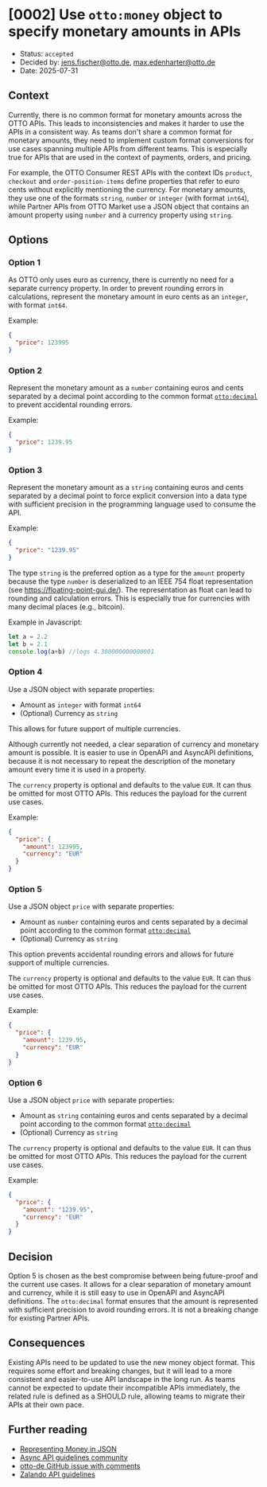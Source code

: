 # [0002] Use `otto:money` object to specify monetary amounts in APIs

- Status: `accepted`
- Decided by: <jens.fischer@otto.de>, <max.edenharter@otto.de>
- Date: 2025-07-31

## Context

Currently, there is no common format for monetary amounts across the OTTO APIs. This leads to inconsistencies and makes it harder to use the APIs in a consistent way. As teams don't share a common format for monetary amounts, they need to implement custom format conversions for use cases spanning multiple APIs from different teams. This is especially true for APIs that are used in the context of payments, orders, and pricing.

For example, the OTTO Consumer REST APIs with the context IDs `product`, `checkout` and `order-position-items` define properties that refer to euro cents without explicitly mentioning the currency. For monetary amounts, they use one of the formats `string`, `number` or `integer` (with format `int64`), while Partner APIs from OTTO Market use a JSON object that contains an amount property using `number` and a currency property using `string`.

## Options

### Option 1

As OTTO only uses euro as currency, there is currently no need for a separate currency property.
In order to prevent rounding errors in calculations, represent the monetary amount in euro cents as an `integer`, with format `int64`.

Example:

```json
{
  "price": 123995
}
```

### Option 2

Represent the monetary amount as a `number` containing euros and cents separated by a decimal point according to the common format [`otto:decimal`][rule-R100079] to prevent accidental rounding errors.

Example:

```json
{
  "price": 1239.95
}
```

### Option 3

Represent the monetary amount as a `string` containing euros and cents separated by a decimal point to force explicit conversion into a data type with sufficient precision in the programming language used to consume the API.

Example:

```json
{
  "price": "1239.95"
}
```

The type `string` is the preferred option as a type for the `amount` property because the type `number` is deserialized to an IEEE 754 float representation (see https://floating-point-gui.de/).
The representation as float can lead to rounding and calculation errors.
This is especially true for currencies with many decimal places (e.g., bitcoin).

Example in Javascript:

```javascript
let a = 2.2
let b = 2.1
console.log(a+b) //logs 4.300000000000001
```

### Option 4

Use a JSON object with separate properties:

- Amount as `integer` with format `int64`
- (Optional) Currency as `string` 
  
This allows for future support of multiple currencies.

Although currently not needed, a clear separation of currency and monetary amount is possible.
It is easier to use in OpenAPI and AsyncAPI definitions, because it is not necessary to repeat the description of the monetary amount every time it is used in a property.

The `currency` property is optional and defaults to the value `EUR`. It can thus be omitted for most OTTO APIs. This reduces the payload for the current use cases.

Example:

```json
{
  "price": {
    "amount": 123995,
    "currency": "EUR"
  }
}
```

### Option 5

Use a JSON object `price` with separate properties:

- Amount as `number` containing euros and cents separated by a decimal point according to the common format [`otto:decimal`][rule-R100079] 
- (Optional) Currency as `string` 

This option prevents accidental rounding errors and allows for future support of multiple currencies.

The `currency` property is optional and defaults to the value `EUR`. It can thus be omitted for most OTTO APIs. This reduces the payload for the current use cases.

Example:

```json
{
  "price": {
    "amount": 1239.95,
    "currency": "EUR"
  }
}
```

### Option 6

Use a JSON object `price` with separate properties:

- Amount as `string` containing euros and cents separated by a decimal point according to the common format [`otto:decimal`][rule-R100079] 
- (Optional) Currency as `string` 

The `currency` property is optional and defaults to the value `EUR`. It can thus be omitted for most OTTO APIs. This reduces the payload for the current use cases.

Example:

```json
{
  "price": {
    "amount": "1239.95",
    "currency": "EUR"
  }
}
```

## Decision

Option 5 is chosen as the best compromise between being future-proof and the current use cases.
It allows for a clear separation of monetary amount and currency, while it is still easy to use in OpenAPI and AsyncAPI definitions.
The `otto:decimal` format ensures that the amount is represented with sufficient precision to avoid rounding errors.
It is not a breaking change for existing Partner APIs.

## Consequences

Existing APIs need to be updated to use the new money object format.
This requires some effort and breaking changes, but it will lead to a more consistent and easier-to-use API landscape in the long run.
As teams cannot be expected to update their incompatible APIs immediately, the related rule is defined as a SHOULD rule, allowing teams to migrate their APIs at their own pace.

## Further reading

* [Representing Money in JSON](https://github.com/FasterXML/jackson-datatypes-misc/blob/2.x/javax-money/MONEY.md)
* [Async API guidelines community](https://otto-eg.atlassian.net/wiki/spaces/P20/pages/123274149/Async+api+guidelines+community#:~:text=Guideline%20missing%20for%20%E2%80%9Cmoney%E2%80%9D%20or%20%E2%80%9Cprice%E2%80%9D%20format)
* [otto-de GitHub issue with comments](https://github.com/otto-de/api-guidelines/issues/29)
* [Zalando API guidelines](https://opensource.zalando.com/restful-api-guidelines/#173)

[rule-R100079]: ../api-guidelines/global/json/canonical-data-types/rules/should-use-common-otto-decimal-format.md




